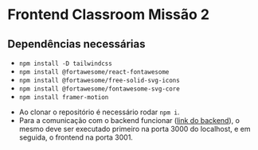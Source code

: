 # Frontend Classroom Missão 2

## Dependências necessárias

* `npm install -D tailwindcss`
* `npm install @fortawesome/react-fontawesome`
* `npm install @fortawesome/free-solid-svg-icons`
* `npm install @fortawesome/fontawesome-svg-core`
* `npm install framer-motion`

- Ao clonar o repositório é necessário rodar `npm i`.
- Para a comunicação com o backend funcionar ([link do backend](https://github.com/ChristianGCa/classroom-backend)), o mesmo deve ser executado primeiro na porta 3000 do localhost, e em seguida, o frontend na porta 3001.
